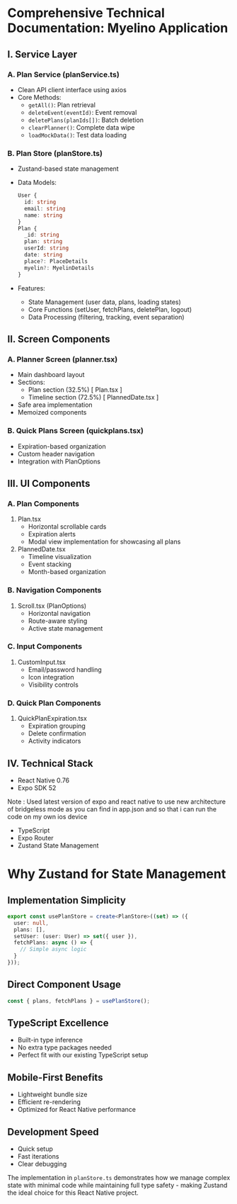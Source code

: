 # Comprehensive Technical Documentation: Myelino Application

## I. Service Layer

### A. Plan Service (planService.ts)

* Clean API client interface using axios
* Core Methods:
  * `getAll()`: Plan retrieval
  * `deleteEvent(eventId)`: Event removal
  * `deletePlans(planIds[])`: Batch deletion
  * `clearPlanner()`: Complete data wipe
  * `loadMockData()`: Test data loading

### B. Plan Store (planStore.ts)

* Zustand-based state management
* Data Models:

  ```typescript
  User {
    id: string
    email: string
    name: string
  }
  Plan {
    _id: string
    plan: string
    userId: string
    date: string
    place?: PlaceDetails
    myelin?: MyelinDetails
  }
  ```
* Features:

  * State Management (user data, plans, loading states)
  * Core Functions (setUser, fetchPlans, deletePlan, logout)
  * Data Processing (filtering, tracking, event separation)

## II. Screen Components

### A. Planner Screen (planner.tsx)

* Main dashboard layout
* Sections:
  * Plan section (32.5%) [ Plan.tsx ]
  * Timeline section (72.5%) [ PlannedDate.tsx ]
* Safe area implementation
* Memoized components

### B. Quick Plans Screen (quickplans.tsx)

* Expiration-based organization
* Custom header navigation
* Integration with PlanOptions

## III. UI Components

### A. Plan Components

1. Plan.tsx
   * Horizontal scrollable cards
   * Expiration alerts
   * Modal view implementation for showcasing all plans
2. PlannedDate.tsx
   * Timeline visualization
   * Event stacking
   * Month-based organization

### B. Navigation Components

1. Scroll.tsx (PlanOptions)
   * Horizontal navigation
   * Route-aware styling
   * Active state management

### C. Input Components

1. CustomInput.tsx
   * Email/password handling
   * Icon integration
   * Visibility controls

### D. Quick Plan Components

1. QuickPlanExpiration.tsx
   * Expiration grouping
   * Delete confirmation
   * Activity indicators

## IV. Technical Stack

* React Native 0.76
* Expo SDK 52

Note : Used latest version of expo and react native to use new architecture of bridgeless mode as you can find in app.json and so that i can run the code on my own ios device


* TypeScript
* Expo Router
* Zustand State Management

# Why Zustand for State Management

## Implementation Simplicity

```typescript
export const usePlanStore = create<PlanStore>((set) => ({
  user: null,
  plans: [],
  setUser: (user: User) => set({ user }),
  fetchPlans: async () => {
    // Simple async logic
  }
}));
```

## Direct Component Usage

```typescript
const { plans, fetchPlans } = usePlanStore();
```

## TypeScript Excellence

* Built-in type inference
* No extra type packages needed
* Perfect fit with our existing TypeScript setup

## Mobile-First Benefits

* Lightweight bundle size
* Efficient re-rendering
* Optimized for React Native performance

## Development Speed

* Quick setup
* Fast iterations
* Clear debugging

The implementation in `planStore.ts` demonstrates how we manage complex state with minimal code while maintaining full type safety - making Zustand the ideal choice for this React Native project.

